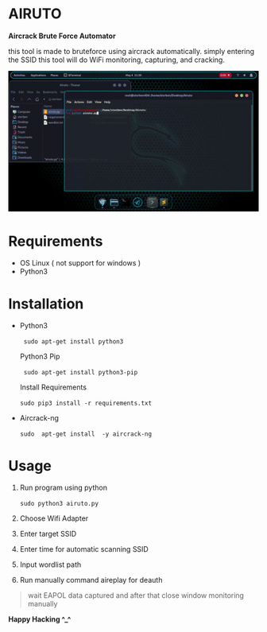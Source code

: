 # AIRUTO
**Aircrack Brute Force Automator**
  
this tool is made to bruteforce using aircrack automatically. simply entering the SSID this tool will do WiFi monitoring, capturing, and cracking.

![poc](https://raw.githubusercontent.com/sterben404/airuto/main/poc.gif)


# Requirements
- OS Linux ( not support for windows )
- Python3

# Installation
- Python3

   ` sudo apt-get install python3`
   
   Python3 Pip
   
    ` sudo apt-get install python3-pip`
	
	Install Requirements

	`sudo pip3 install -r requirements.txt`
- Aircrack-ng

   `sudo  apt-get install  -y aircrack-ng`
# Usage
1. Run program using python

	`sudo python3 airuto.py`
2. Choose Wifi Adapter
3. Enter target SSID
4. Enter time for automatic scanning SSID
5. Input wordlist path
6. Run manually command aireplay for deauth

> wait EAPOL data captured and after that close window monitoring manually

**Happy Hacking ^_^**

